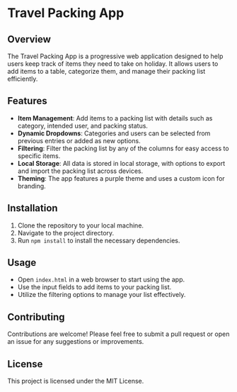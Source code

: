 # Travel Packing App

## Overview
The Travel Packing App is a progressive web application designed to help users keep track of items they need to take on holiday. It allows users to add items to a table, categorize them, and manage their packing list efficiently.

## Features
- **Item Management**: Add items to a packing list with details such as category, intended user, and packing status.
- **Dynamic Dropdowns**: Categories and users can be selected from previous entries or added as new options.
- **Filtering**: Filter the packing list by any of the columns for easy access to specific items.
- **Local Storage**: All data is stored in local storage, with options to export and import the packing list across devices.
- **Theming**: The app features a purple theme and uses a custom icon for branding.

## Installation
1. Clone the repository to your local machine.
2. Navigate to the project directory.
3. Run `npm install` to install the necessary dependencies.

## Usage
- Open `index.html` in a web browser to start using the app.
- Use the input fields to add items to your packing list.
- Utilize the filtering options to manage your list effectively.

## Contributing
Contributions are welcome! Please feel free to submit a pull request or open an issue for any suggestions or improvements.

## License
This project is licensed under the MIT License.